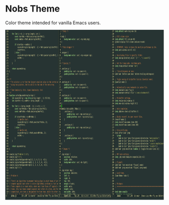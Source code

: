 # Nobs Theme

Color theme intended for vanilla Emacs users.

<p align="center"><img width="960" height="540" src="./assets/screenshot.png"></p>
